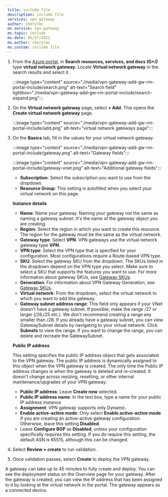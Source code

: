 ```yaml
---
 title: include file
 description: include file
 services: vpn-gateway
 author: cherylmc
 ms.service: vpn-gateway
 ms.topic: include
 ms.date: 05/27/2021
 ms.author: cherylmc
 ms.custom: include file
---
```


1. From the [Azure portal](https://portal.azure.com), in **Search resources, services, and docs (G+/)** type **virtual network gateway**. Locate **Virtual network gateway** in the search results and select it.

   :::image type="content" source="./media/vpn-gateway-add-gw-rm-portal-include/search.png" alt-text="Search field" lightbox="./media/vpn-gateway-add-gw-rm-portal-include/search-expand.png":::

1. On the **Virtual network gateway** page, select **+ Add**. This opens the **Create virtual network gateway** page.

   :::image type="content" source="./media/vpn-gateway-add-gw-rm-portal-include/add.png" alt-text="virtual network gateways page":::
1. On the **Basics** tab, fill in the values for your virtual network gateway.

   :::image type="content" source="./media/vpn-gateway-add-gw-rm-portal-include/gateway.png" alt-text="Gateway fields":::

   :::image type="content" source="./media/vpn-gateway-add-gw-rm-portal-include/gateway-vnet.png" alt-text="Additional gateway fields":::

   * **Subscription**: Select the subscription you want to use from the dropdown.
   * **Resource Group**: This setting is autofilled when you select your virtual network on this page.

   **Instance details**

   * **Name**: Name your gateway. Naming your gateway not the same as naming a gateway subnet. It's the name of the gateway object you are creating.
   * **Region**: Select the region in which you want to create this resource. The region for the gateway must be the same as the virtual network.
   * **Gateway type**: Select **VPN**. VPN gateways use the virtual network gateway type **VPN**.
   * **VPN type**: Select the VPN type that is specified for your configuration. Most configurations require a Route-based VPN type.
   * **SKU**: Select the gateway SKU from the dropdown. The SKUs listed in the dropdown depend on the VPN type you select. Make sure to select a SKU that supports the features you want to use. For more information about gateway SKUs, see [Gateway SKUs](../articles/vpn-gateway/vpn-gateway-about-vpn-gateway-settings.md#gwsku).
   * **Generation**: For information about VPN Gateway Generation, see [Gateway SKUs](../articles/vpn-gateway/vpn-gateway-about-vpngateways.md#gwsku).
   * **Virtual network**: From the dropdown, select the virtual network to which you want to add this gateway.
   * **Gateway subnet address range**: This field only appears if your VNet doesn't have a gateway subnet. If possible, make the range /27 or larger (/26,/25 etc.). We don't recommend creating a range any smaller than /28. If you already have a gateway subnet, you can view GatewaySubnet details by navigating to your virtual network. Click **Subnets** to view the range. If you want to change the range, you can delete and recreate the GatewaySubnet.

   **Public IP address**

   This setting specifies the public IP address object that gets associated to the VPN gateway. The public IP address is dynamically assigned to this object when the VPN gateway is created. The only time the Public IP address changes is when the gateway is deleted and re-created. It doesn't change across resizing, resetting, or other internal maintenance/upgrades of your VPN gateway.

     * **Public IP address**: Leave **Create new** selected.
     * **Public IP address name**: In the text box, type a name for your public IP address instance.
     * **Assignment**: VPN gateway supports only Dynamic.
     * **Enable active-active mode**: Only select **Enable active-active mode** if you are creating an active-active gateway configuration. Otherwise, leave this setting **Disabled**.
     * Leave **Configure BGP** as **Disabled**, unless your configuration specifically requires this setting. If you do require this setting, the default ASN is 65515, although this can be changed.
1. Select **Review + create** to run validation.
1. Once validation passes, select **Create** to deploy the VPN gateway.

A gateway can take up to 45 minutes to fully create and deploy. You can see the deployment status on the Overview page for your gateway. After the gateway is created, you can view the IP address that has been assigned to it by looking at the virtual network in the portal. The gateway appears as a connected device.
